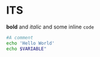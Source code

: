 # ITS

**bold** and *italic* and some inline `code`

```bash
#A comment
echo 'Hello World'
echo $VARIABLE"
```
